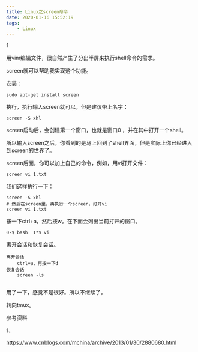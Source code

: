 ```yaml
---
title: Linux之screen命令
date: 2020-01-16 15:52:19
tags:
	- Linux
---
```


1

用vim编辑文件，很自然产生了分出半屏来执行shell命令的需求。

screen就可以帮助我实现这个功能。

安装：

```
sudo apt-get install screen
```

执行，执行输入screen就可以，但是建议带上名字：

```
screen -S xhl
```

screen启动后，会创建第一个窗口，也就是窗口0 ，并在其中打开一个shell。

所以输入screen之后，你看到的是马上回到了shell界面，但是实际上你已经进入到screen的世界了。

screen后面，你可以加上自己的命令，例如，用vi打开文件：

```
screen vi 1.txt
```

我们这样执行一下：

```
screen -S xhl
# 然后在screen里，再执行一个screen，打开vi
screen vi 1.txt
```

按一下ctrl+a，然后按w。在下面会列出当前打开的窗口。

```
0-$ bash  1*$ vi   
```

离开会话和恢复会话。

```
离开会话
	ctrl+a，再按一下d
恢复会话
	screen -ls
	
```

用了一下，感觉不是很好。所以不继续了。

转向tmux。





参考资料

1、

https://www.cnblogs.com/mchina/archive/2013/01/30/2880680.html